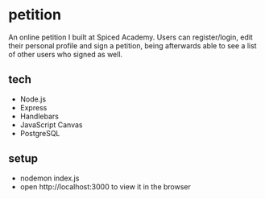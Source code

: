 # petition

An online petition I built at Spiced Academy. Users can register/login, edit their personal profile and sign a petition, being afterwards able to see a list of other users who signed as well.

## tech
* Node.js
* Express
* Handlebars
* JavaScript Canvas
* PostgreSQL

## setup
* nodemon index.js 
* open http://localhost:3000 to view it in the browser
